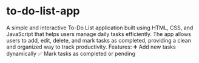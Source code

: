 # to-do-list-app
A simple and interactive To-Do List application built using HTML, CSS, and JavaScript that helps users manage daily tasks efficiently. The app allows users to add, edit, delete, and mark tasks as completed, providing a clean and organized way to track productivity.  Features:  ➕ Add new tasks dynamically  ✅ Mark tasks as completed or pending  
